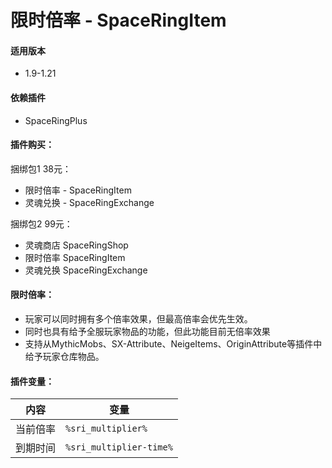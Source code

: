 # 限时倍率 - SpaceRingItem

#### 适用版本

- 1.9-1.21

#### 依赖插件

- SpaceRingPlus

#### 插件购买：

捆绑包1 38元：

- 限时倍率 - SpaceRingItem
- 灵魂兑换 - SpaceRingExchange

捆绑包2 99元：

- 灵魂商店 SpaceRingShop
- 限时倍率 SpaceRingItem
- 灵魂兑换 SpaceRingExchange

#### 限时倍率：

- 玩家可以同时拥有多个倍率效果，但最高倍率会优先生效。
- 同时也具有给予全服玩家物品的功能，但此功能目前无倍率效果
- 支持从MythicMobs、SX-Attribute、NeigeItems、OriginAttribute等插件中给予玩家仓库物品。

#### 插件变量：

| 内容   | 变量                      |
|------|-------------------------|
| 当前倍率 | `%sri_multiplier%`      |
| 到期时间 | `%sri_multiplier-time%` |
